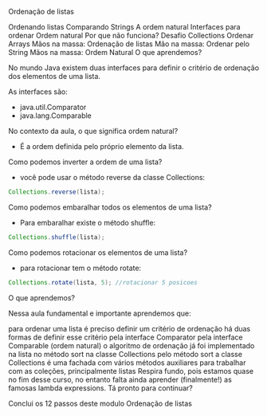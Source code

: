 Ordenação de listas

Ordenando listas
Comparando Strings
A ordem natural
Interfaces para ordenar
Ordem natural
Por que não funciona?
Desafio Collections
Ordenar Arrays
Mãos na massa: Ordenação de listas
Mão na massa: Ordenar pelo String
Mãos na massa: Ordem Natural
O que aprendemos?

No mundo Java existem duas interfaces para definir o critério de ordenação dos elementos de uma lista.

As interfaces são:
- java.util.Comparator
- java.lang.Comparable

No contexto da aula, o que significa ordem natural?
- É a ordem definida pelo próprio elemento da lista.

Como podemos inverter a ordem de uma lista?
- você pode usar o método reverse da classe Collections:
```java
Collections.reverse(lista);
```

Como podemos embaralhar todos os elementos de uma lista?
-  Para embaralhar existe o método shuffle:
```java
Collections.shuffle(lista);
```

Como podemos rotacionar os elementos de uma lista?
- para rotacionar tem o método rotate:
```java
Collections.rotate(lista, 5); //rotacionar 5 posicoes
```
O que aprendemos?


Nessa aula fundamental e importante aprendemos que:

para ordenar uma lista é preciso definir um critério de ordenação
há duas formas de definir esse critério
pela interface Comparator
pela interface Comparable (ordem natural)
o algoritmo de ordenação já foi implementado
na lista no método sort
na classe Collections pelo método sort
a classe Collections é uma fachada com vários métodos auxiliares para trabalhar com as coleções, principalmente listas
Respira fundo, pois estamos quase no fim desse curso, no entanto falta ainda aprender (finalmente!) as famosas lambda expressions. Tá pronto para continuar?

Conclui os 12 passos deste modulo Ordenação de listas